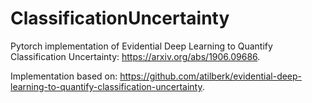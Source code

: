 # ClassificationUncertainty
Pytorch implementation of Evidential Deep Learning to Quantify Classification Uncertainty: https://arxiv.org/abs/1906.09686.

Implementation based on: https://github.com/atilberk/evidential-deep-learning-to-quantify-classification-uncertainty.